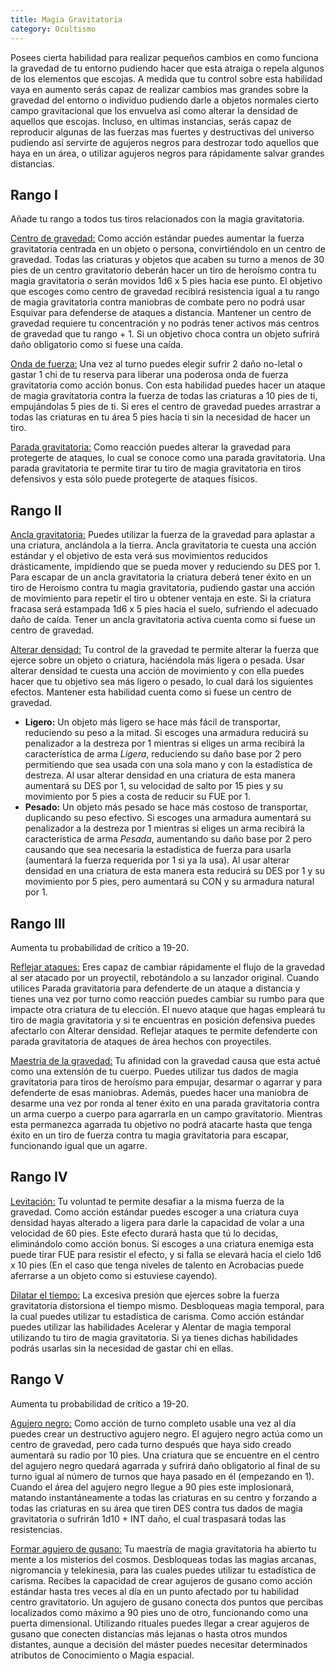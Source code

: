```yaml
---
title: Magia Gravitatoria
category: Ocultismo
---
```


Posees cierta habilidad para realizar pequeños cambios en como funciona la gravedad de tu entorno pudiendo hacer que esta atraiga o repela algunos de los elementos que escojas. A medida que tu control sobre esta habilidad vaya en aumento serás capaz de realizar cambios mas grandes  sobre la gravedad del entorno o individuo pudiendo darle a objetos normales cierto campo gravitacional que los envuelva así como alterar la densidad de aquellos que escojas. Incluso, en ultimas instancias, serás capaz de reproducir algunas de las fuerzas mas fuertes y destructivas del universo pudiendo así servirte de agujeros negros para destrozar todo aquellos que haya en un área, o utilizar agujeros negros para rápidamente salvar grandes distancias.

## Rango I

Añade tu rango a todos tus tiros relacionados con la magia gravitatoria.

<u>Centro de gravedad:</u> Como acción estándar puedes aumentar la fuerza gravitatoria centrada en un objeto o persona, convirtiéndolo en un centro de gravedad. Todas las criaturas y objetos que acaben su turno a menos de 30 pies de un centro gravitatorio deberán hacer un tiro de heroísmo contra tu magia gravitatoria o serán movidos 1d6 x 5 pies hacia ese punto. El objetivo que escoges como centro de gravedad recibirá resistencia igual a tu rango de magia gravitatoria contra maniobras de combate pero no podrá usar Esquivar para defenderse de ataques a distancia. Mantener un centro de gravedad requiere tu concentración y no podrás tener activos más centros de gravedad que tu rango + 1. Si un objetivo choca contra un objeto sufrirá daño obligatorio como si fuese una caída.

<u>Onda de fuerza:</u> Una vez al turno puedes elegir sufrir 2 daño no-letal o gastar 1 chi de tu reserva para liberar una poderosa onda de fuerza gravitatoria como acción bonus. Con esta habilidad puedes hacer un ataque de magia gravitatoria contra la fuerza de todas las criaturas a 10 pies de ti, empujándolas 5 pies de ti. Si eres el centro de gravedad puedes arrastrar a todas las criaturas en tu área 5 pies hacia ti sin la necesidad de hacer un tiro.

<u>Parada gravitatoria:</u> Como reacción puedes alterar la gravedad para protegerte de ataques, lo cual se conoce como una parada gravitatoria. Una parada gravitatoria te permite tirar tu tiro de magia gravitatoria en tiros defensivos y esta sólo puede protegerte de ataques físicos.

## Rango II

<u>Ancla gravitatoria:</u> Puedes utilizar la fuerza de la gravedad para aplastar a una criatura, anclándola a la tierra. Ancla gravitatoria te cuesta una acción estándar y el objetivo de esta verá sus movimientos reducidos drásticamente, impidiendo que se pueda mover y reduciendo su DES por 1. Para escapar de un ancla gravitatoria la criatura deberá tener éxito en un tiro de Heroísmo contra tu magia gravitatoria, pudiendo gastar una acción de movimiento para repetir el tiro u obtener ventaja en este. Si la criatura fracasa será estampada 1d6 x 5 pies hacia el suelo, sufriendo el adecuado daño de caída. Tener un ancla gravitatoria activa cuenta como si fuese un centro de gravedad.

<u>Alterar densidad:</u> Tu control de la gravedad te permite alterar la fuerza que ejerce sobre un objeto o criatura, haciéndola más ligera o pesada. Usar alterar densidad te cuesta una acción de movimiento y con ella puedes hacer que tu objetivo sea más ligero o pesado, lo cual dará los siguientes efectos. Mantener esta habilidad cuenta como si fuese un centro de gravedad.

- **Ligero:** Un objeto más ligero se hace más fácil de transportar, reduciendo su peso a la mitad. Si escoges una armadura reducirá su penalizador a la destreza por 1 mientras si eliges un arma recibirá la característica de arma *Ligera*, reduciendo su daño base por 2 pero permitiendo que sea usada con una sola mano y con la estadística de destreza. Al usar alterar densidad en una criatura de esta manera aumentará su DES por 1, su velocidad de salto por 15 pies y su movimiento por 5 pies a costa de reducir su FUE por 1.
- **Pesado:** Un objeto más pesado se hace más costoso de transportar, duplicando su peso efectivo. Si escoges una armadura aumentará su penalizador a la destreza por 1 mientras si eliges un arma recibirá la característica de arma *Pesada*, aumentando su daño base por 2 pero causando que sea necesaria la estadística de fuerza para usarla (aumentará la fuerza requerida por 1 si ya la usa). Al usar alterar densidad en una criatura de esta manera esta reducirá su DES por 1 y su movimiento por 5 pies, pero aumentará su CON y su armadura natural por 1.

## Rango III

Aumenta tu probabilidad de crítico a 19-20.

<u>Reflejar ataques:</u> Eres capaz de cambiar rápidamente el flujo de la gravedad al ser atacado por un proyectil, rebotándolo a su lanzador original. Cuando utilices Parada gravitatoria para defenderte de un ataque a distancia y tienes una vez por turno como reacción puedes cambiar su rumbo para que impacte otra criatura de tu elección. El nuevo ataque que hagas empleará tu tiro de  magia gravitatoria y si te encuentras en posición defensiva puedes afectarlo con Alterar densidad. Reflejar ataques te permite defenderte con parada gravitatoria de ataques de área hechos con proyectiles.

<u>Maestría de la gravedad:</u> Tu afinidad con la gravedad causa que esta actué como una extensión de tu cuerpo. Puedes utilizar tus dados de magia gravitatoria para tiros de heroísmo para empujar, desarmar o agarrar y para defenderte de esas maniobras. Además, puedes hacer una maniobra de desarme una vez por ronda al tener éxito en una parada gravitatoria contra un arma cuerpo a cuerpo para agarrarla en un campo gravitatorio. Mientras esta permanezca agarrada tu objetivo no podrá atacarte hasta que tenga éxito en un tiro de fuerza contra tu magia gravitatoria para escapar, funcionando igual que un agarre.

## Rango IV

<u>Levitación:</u> Tu voluntad te permite desafiar a la misma fuerza de la gravedad. Como acción estándar puedes escoger a una criatura cuya densidad hayas alterado a ligera para darle la capacidad de volar a una velocidad de 60 pies. Este efecto durará hasta que tú lo decidas, eliminándolo como acción bonus. Si escoges a una criatura enemiga esta puede tirar FUE para resistir el efecto, y si falla se elevará hacia el cielo 1d6 x 10 pies (En el caso que tenga niveles de talento en Acrobacias puede aferrarse a un objeto como si estuviese cayendo). 

<u>Dilatar el tiempo:</u> La excesiva presión que ejerces sobre la fuerza gravitatoria distorsiona el tiempo mismo. Desbloqueas magia temporal, para la cual puedes utilizar tu estadística de carisma. Como acción estándar puedes utilizar las habilidades Acelerar y Alentar de magia temporal utilizando tu tiro de magia gravitatoria. Si ya tienes dichas habilidades podrás usarlas sin la necesidad de gastar chi en ellas.

## Rango V

Aumenta tu probabilidad de crítico a 19-20.

<u>Agujero negro:</u> Como acción de turno completo usable una vez al día puedes crear un destructivo agujero negro. El agujero negro actúa como un centro de gravedad, pero cada turno después que haya sido creado aumentará su radio por 10 pies. Una criatura que se encuentre en el centro del agujero negro quedará agarrada y sufrirá daño obligatorio al final de su turno igual al número de turnos que haya pasado en él (empezando en 1). Cuando el área del agujero negro llegue a 90 pies este implosionará, matando instantáneamente a todas las criaturas en su centro y forzando a todas las criaturas en su área que tiren DES contra tus dados de magia gravitatoria o sufrirán 1d10 + INT daño, el cual traspasará todas las resistencias.

<u>Formar agujero de gusano:</u> Tu maestría de magia gravitatoria ha abierto tu mente a los misterios del cosmos. Desbloqueas todas las magias arcanas, nigromancia y telekinesia, para las cuales puedes utilizar tu estadística de carisma. Recibes la capacidad de crear agujeros de gusano como acción estándar hasta tres veces al día en un punto afectado por tu habilidad centro gravitatorio. Un agujero de gusano conecta dos puntos que percibas localizados como máximo a 90 pies uno de otro, funcionando como una puerta dimensional. Utilizando rituales puedes llegar a crear agujeros de gusano que conecten distancias más lejanas o hasta otros mundos distantes, aunque a decisión del máster puedes necesitar determinados atributos de Conocimiento o Magia espacial.

